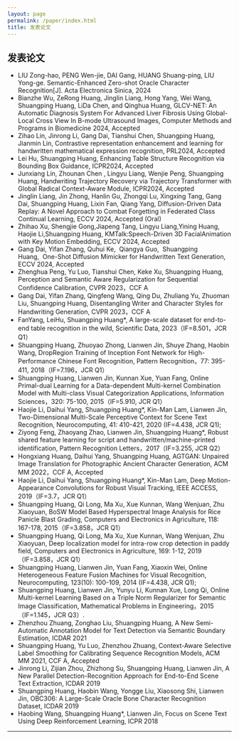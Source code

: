 ```yaml
---
layout: page
permalink: /paper/index.html
title: 发表论文
---
```


## 发表论文
- LIU Zong-hao, PENG Wen-jie, DAI Gang, HUANG Shuang-ping, LIU Yong-ge. Semantic-Enhanced Zero-shot Oracle Character Recognition[J]. Acta Electronica Sinica, 2024
- Bianzhe Wu, ZeRong Huang, Jinglin Liang, Hong Yang, Wei Wang, Shuangping Huang, LiDa Chen, and Qinghua Huang, GLCV-NET: An Automatic Diagnosis System For Advanced Liver Fibrosis Using Global-Local Cross View In B-mode Ultrasound Images, Computer Methods and Programs in Biomedicine 2024, Accepted
- Zihao Lin, Jinrong Li, Gang Dai, Tianshui Chen, Shuangping Huang, Jianmin Lin, Contrastive representation enhancement and learning for handwritten mathematical expression recognition, PRL2024, Accepted
- Lei Hu, Shuangping Huang, Enhancing Table Structure Recognition via Bounding Box Guidance, ICPR2024, Accepted
- Junxiang Lin, Zhounan Chen , Lingyu Liang, Wenjie Peng, Shuangping Huang, Handwriting Trajectory Recovery via Trajectory Transformer with Global Radical Context-Aware Module, ICPR2024, Accepted
- Jinglin Liang, Jin Zhong, Hanlin Gu, Zhongqi Lu, Xingxing Tang, Gang Dai, Shuangping Huang, Lixin Fan, Qiang Yang, Diffusion-Driven Data Replay: A Novel Approach to Combat Forgetting in Federated Class Continual Learning, ECCV 2024, Accepted (Oral)
- Zhihao Xu, Shengjie Gong,Jiapeng Tang, Lingyu Liang,Yining Huang, Haojie Li,Shuangping Huang, KMTalk:Speech-Driven 3D FacialAnimation with Key Motion Embedding, ECCV 2024, Accepted
- Gang Dai, Yifan Zhang, Quhui Ke,  Qiangya Guo,  Shuangping Huang,  One-Shot Diffusion Mimicker for Handwritten Text Generation, ECCV 2024, Accepted
-  Zhenghua Peng, Yu Luo, Tianshui Chen, Keke Xu, Shuangping Huang, Perception and Semantic Aware Regularization for Sequential Confidence Calibration, CVPR 2023，CCF A
- Gang Dai, Yifan Zhang, Qingfeng Wang, Qing Du, Zhuliang Yu, Zhuoman Liu, Shuangping Huang, Disentangling Writer and Character Styles for Handwriting Generation, CVPR 2023，CCF A
- FanYang, LeiHu, Shuangping Huang*, A large-scale dataset for end-to-end table recognition in the wild, Scientific Data, 2023（IF=8.501，JCR Q1）
- Shuangping Huang, Zhuoyao Zhong, Lianwen Jin, Shuye Zhang, Haobin Wang, DropRegion Training of Inception Font Network for High-Performance Chinese Font Recognition, Pattern Recognition，77: 395-411, 2018（IF=7.196，JCR Q1）
- Shuangping Huang, Lianwen Jin, Kunnan Xue, Yuan Fang, Online Primal-dual Learning for a Data-dependent Multi-kernel Combination Model with Multi-class Visual Categorization Applications, Information Sciences，320: 75-100, 2015（IF=5.910, JCR Q1）
- Haojie Li, Daihui Yang, Shuangping Huang*, Kin-Man Lam, Lianwen Jin, Two-Dimensional Multi-Scale Perceptive Context for Scene Text Recognition, Neurocomputing, 41: 410-421, 2020 (IF=4.438, JCR Q1);
- Ziyong Feng, Zhaoyang Zhao, Lianwen Jin, Shuangping Huang*, Robust shared feature learning for script and handwritten/machine-printed identification, Pattern Recognition Letters，2017（IF=3.255, JCR Q2）
- Hongxiang Huang, Daihui Yang, Shuangping Huang, AGTGAN: Unpaired Image Translation for Photographic Ancient Character Generation, ACM MM 2022，CCF A, Accepted
- Haojie Li, Daihui Yang, Shuangping Huang*, Kin-Man Lam, Deep Motion-Appearance Convolutions for Robust Visual Tracking, IEEE ACCESS, 2019（IF=3.7，JCR Q1）
- Shuangping Huang, Qi Long, Ma Xu, Xue Kunnan, Wang Wenjuan, Zhu Xiaoyuan, BoSW Model Based Hyperspectral Image Analysis for Rice Panicle Blast Grading, Computers and Electronics in Agriculture, 118: 167-178, 2015（IF=3.858，JCR Q1）
- Shuangping Huang, Qi Long, Ma Xu, Xue Kunnan, Wang Wenjuan, Zhu Xiaoyuan, Deep localization model for intra-row crop detection in paddy field, Computers and Electronics in Agriculture, 169: 1-12, 2019（IF=3.858，JCR Q1）
- Shuangping Huang, Lianwen Jin, Yuan Fang, Xiaoxin Wei, Online Heterogeneous Feature Fusion Machines for Visual Recognition, Neurocomputing, 123(10): 100-109, 2014 (IF=4.438, JCR Q1);
- Shuangping Huang, Lianwen Jin, Yunyu Li, Kunnan Xue, Long Qi, Online Multi-kernel Learning Based on a Triple Norm Regularizer for Semantic Image Classification, Mathematical Problems in Engineering，2015（IF=1.145，JCR Q3）.
- Zhenzhou Zhuang, Zonghao Liu, Shuangping Huang, A New Semi-Automatic Annotation Model for Text Detection via Semantic Boundary Estimation, ICDAR 2021
- Shuangping Huang, Yu Luo, Zhenzhou Zhuang, Context-Aware Selective Label Smoothing for Calibrating Sequence Recognition Models, ACM MM 2021, CCF A, Accepted
- Jinrong Li, Zijian Zhou, Zhizhong Su, Shuangping Huang, Lianwen Jin, A New Parallel Detection-Recognition Approach for End-to-End Scene Text Extraction, ICDAR 2019
- Shuangping Huang, Haobin Wang, Yongge Liu, Xiaosong Shi, Lianwen Jin, OBC306: A Large-Scale Oracle Bone Character Recognition Dataset, ICDAR 2019
- Haobing Wang, Shuangping Huang*, Lianwen Jin, Focus on Scene Text Using Deep Reinforcement Learning, ICPR 2018

---
